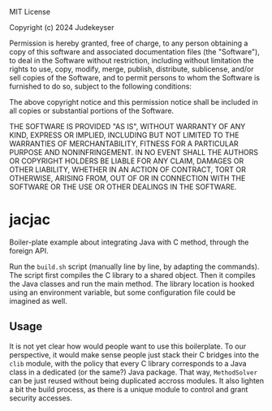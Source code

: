 MIT License

Copyright (c) 2024 Judekeyser

Permission is hereby granted, free of charge, to any person obtaining a copy
of this software and associated documentation files (the "Software"), to deal
in the Software without restriction, including without limitation the rights
to use, copy, modify, merge, publish, distribute, sublicense, and/or sell
copies of the Software, and to permit persons to whom the Software is
furnished to do so, subject to the following conditions:

The above copyright notice and this permission notice shall be included in all
copies or substantial portions of the Software.

THE SOFTWARE IS PROVIDED "AS IS", WITHOUT WARRANTY OF ANY KIND, EXPRESS OR
IMPLIED, INCLUDING BUT NOT LIMITED TO THE WARRANTIES OF MERCHANTABILITY,
FITNESS FOR A PARTICULAR PURPOSE AND NONINFRINGEMENT. IN NO EVENT SHALL THE
AUTHORS OR COPYRIGHT HOLDERS BE LIABLE FOR ANY CLAIM, DAMAGES OR OTHER
LIABILITY, WHETHER IN AN ACTION OF CONTRACT, TORT OR OTHERWISE, ARISING FROM,
OUT OF OR IN CONNECTION WITH THE SOFTWARE OR THE USE OR OTHER DEALINGS IN THE
SOFTWARE.


# jacjac

Boiler-plate example about integrating Java with C method,
through the foreign API.

Run the `build.sh` script (manually line by line, by adapting the commands).
The script first compiles the C library to a shared object.
Then it compiles the Java classes and run the main method.
The library location is hooked using an environment variable, but some configuration file
could be imagined as well.

## Usage

It is not yet clear how would people want to use this boilerplate.
To our perspective, it would make sense people just stack their C bridges into the `clib` module,
with the policy that every C library corresponds to a Java class in a dedicated (or the same?) Java package.
That way, `MethodSolver` can be just reused without being duplicated accross modules.
It also lighten a bit the build process, as there is a unique module to control and grant security accesses.

